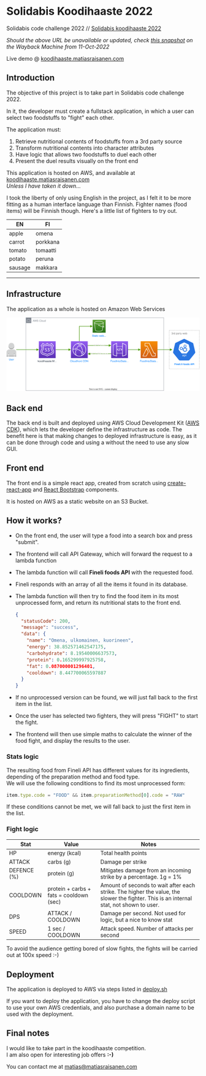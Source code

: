 # Solidabis Koodihaaste 2022

Solidabis code challenge 2022 //
[Solidabis koodihaaste 2022](https://koodihaaste.solidabis.com/intro)

_Should the above URL be unavailable or updated, check [this snapshot](https://web.archive.org/web/20221011125550/https://koodihaaste.solidabis.com) on the Wayback Machine from 11-Oct-2022_

Live demo @ [koodihaaste.matiasraisanen.com](https://koodihaaste.matiasraisanen.com/index.html)

## Introduction

The objective of this project is to take part in Solidabis code challenge 2022.

In it, the developer must create a fullstack application, in which a user can select two foodstuffs to "fight" each other.

The application must:

1. Retrieve nutritional contents of foodstuffs from a 3rd party source
2. Transform nutritional contents into character attributes
3. Have logic that allows two foodstuffs to duel each other
4. Present the duel results visually on the front end

This application is hosted on AWS, and available at [koodihaaste.matiasraisanen.com](https://koodihaaste.matiasraisanen.com/index.html)  
_Unless I have taken it down..._

I took the liberty of only using English in the project, as I felt it to be more fitting as a human interface language than Finnish. Fighter names (food items) will be Finnish though. Here's a little list of fighters to try out.

| EN      | FI       |
| ------- | -------- |
| apple   | omena    |
| carrot  | porkkana |
| tomato  | tomaatti |
| potato  | peruna   |
| sausage | makkara  |

---

## Infrastructure

The application as a whole is hosted on Amazon Web Services

![Koodihaaste infra](./architecture/architecture.drawio.svg)

## Back end

The back end is built and deployed using AWS Cloud Development Kit ([AWS CDK](https://aws.amazon.com/cdk/)), which lets the developer define the infrastructure as code. The benefit here is that making changes to deployed infrastructure is easy, as it can be done through code and using a without the need to use any slow GUI.

## Front end

The front end is a simple react app, created from scratch using [create-react-app](https://reactjs.org/docs/create-a-new-react-app.html) and [React Bootstrap](https://react-bootstrap.github.io/) components.

It is hosted on AWS as a static website on an S3 Bucket.

## How it works?

- On the front end, the user will type a food into a search box and press "submit".

- The frontend will call API Gateway, which will forward the request to a lambda function
- The lambda function will call **Fineli foods API** with the requested food.
- Fineli responds with an array of all the items it found in its database.
- The lambda function will then try to find the food item in its most unprocessed form, and return its nutritional stats to the front end.

  ```json
  {
    "statusCode": 200,
    "message": "success",
    "data": {
      "name": "Omena, ulkomainen, kuorineen",
      "energy": 38.852571462547175,
      "carbohydrate": 8.19540006637573,
      "protein": 0.165299997925758,
      "fat": 0.087000001296401,
      "cooldown": 8.447700065597887
    }
  }
  ```

- If no unprocessed version can be found, we will just fall back to the first item in the list.

- Once the user has selected two fighters, they will press "FIGHT" to start the fight.

- The frontend will then use simple maths to calculate the winner of the food fight, and display the results to the user.

### Stats logic

The resulting food from Fineli API has different values for its ingredients, depending of the preparation method and food type.  
We will use the following conditions to find its most unprocessed form:

```javascript
item.type.code = "FOOD" && item.preparationMethod[0].code = "RAW"
```

If these conditions cannot be met, we will fall back to just the first item in the list.

### Fight logic

| Stat        | Value                                   | Notes                                                                                                                                   |
| ----------- | --------------------------------------- | --------------------------------------------------------------------------------------------------------------------------------------- |
| HP          | energy (kcal)                           | Total health points                                                                                                                     |
| ATTACK      | carbs (g)                               | Damage per strike                                                                                                                       |
| DEFENCE (%) | protein (g)                             | Mitigates damage from an incoming strike by a percentage. 1g = 1%                                                                       |
| COOLDOWN    | protein + carbs + fats = cooldown (sec) | Amount of seconds to wait after each strike. The higher the value, the slower the fighter. This is an internal stat, not shown to user. |
| DPS         | ATTACK / COOLDOWN                       | Damage per second. Not used for logic, but a nice to know stat                                                                          |
| SPEED       | 1 sec / COOLDOWN                        | Attack speed. Number of attacks per second                                                                                              |

To avoid the audience getting bored of slow fights, the fights will be carried out at 100x speed :-)

## Deployment

The application is deployed to AWS via steps listed in [deploy.sh](./deploy.sh)

If you want to deploy the application, you have to change the deploy script to use your own AWS credentials, and also purchase a domain name to be used with the deployment.

## Final notes

I would like to take part in the koodihaaste competition.  
I am also open for interesting job offers **:-)**

You can contact me at [matias@matiasraisanen.com](mailto:matias@matiasraisanen.com)
